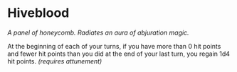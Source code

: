 # Hiveblood

*A panel of honeycomb. Radiates an aura of abjuration magic.*

At the beginning of each of your turns, if you have more than 0 hit points and fewer hit points than you did at the end of your last turn, you regain 1d4 hit points. *(requires attunement)*
